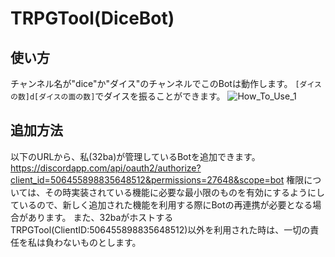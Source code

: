 # TRPGTool(DiceBot)
## 使い方
チャンネル名が"dice"か"ダイス"のチャンネルでこのBotは動作します。
`[ダイスの数]d[ダイスの面の数]`でダイスを振ることができます。
![How_To_Use_1](https://github.com/32ba/TRPGTool/blob/master/images/howtouse1.png)

## 追加方法
以下のURLから、私(32ba)が管理しているBotを追加できます。
https://discordapp.com/api/oauth2/authorize?client_id=506455898835648512&permissions=27648&scope=bot
権限については、その時実装されている機能に必要な最小限のものを有効にするようにしているので、新しく追加された機能を利用する際にBotの再連携が必要となる場合があります。
また、32baがホストするTRPGTool(ClientID:506455898835648512)以外を利用された時は、一切の責任を私は負わないものとします。
